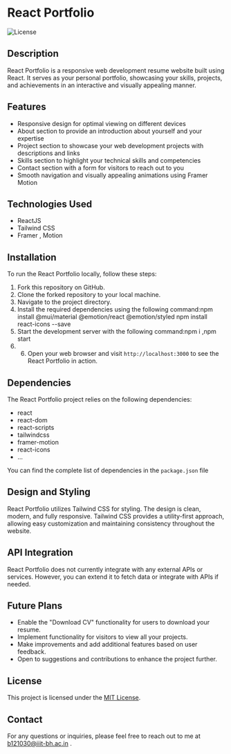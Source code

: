 # React Portfolio

![License](https://img.shields.io/badge/License-MIT-blue.svg)

## Description

React Portfolio is a responsive web development resume website built using React. It serves as your personal portfolio, showcasing your skills, projects, and achievements in an interactive and visually appealing manner.

## Features

- Responsive design for optimal viewing on different devices
- About section to provide an introduction about yourself and your expertise
- Project section to showcase your web development projects with descriptions and links
- Skills section to highlight your technical skills and competencies
- Contact section with a form for visitors to reach out to you
- Smooth navigation and visually appealing animations using Framer Motion

## Technologies Used

- ReactJS
- Tailwind CSS
- Framer , Motion

## Installation

To run the React Portfolio locally, follow these steps:

1. Fork this repository on GitHub.
2. Clone the forked repository to your local machine.
3. Navigate to the project directory.
4. Install the required dependencies using the following command:npm install @mui/material @emotion/react @emotion/styled
npm install react-icons --save
5. Start the development server with the following command:npm i ,npm start
6. 6. Open your web browser and visit `http://localhost:3000` to see the React Portfolio in action.

## Dependencies

The React Portfolio project relies on the following dependencies:

- react
- react-dom
- react-scripts
- tailwindcss
- framer-motion
- react-icons
- ...

You can find the complete list of dependencies in the `package.json` file

## Design and Styling

React Portfolio utilizes Tailwind CSS for styling. The design is clean, modern, and fully responsive. Tailwind CSS provides a utility-first approach, allowing easy customization and maintaining consistency throughout the website.

## API Integration

React Portfolio does not currently integrate with any external APIs or services. However, you can extend it to fetch data or integrate with APIs if needed.

## Future Plans

- Enable the "Download CV" functionality for users to download your resume.
- Implement functionality for visitors to view all your projects.
- Make improvements and add additional features based on user feedback.
- Open to suggestions and contributions to enhance the project further.

## License

This project is licensed under the [MIT License](https://opensource.org/licenses/MIT).

## Contact

For any questions or inquiries, please feel free to reach out to me at b121030@iiit-bh.ac.in .


